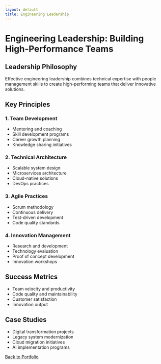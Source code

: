 ```yaml
---
layout: default
title: Engineering Leadership
---
```


# Engineering Leadership: Building High-Performance Teams

## Leadership Philosophy
Effective engineering leadership combines technical expertise with people management skills to create high-performing teams that deliver innovative solutions.

## Key Principles

### 1. Team Development
- Mentoring and coaching
- Skill development programs
- Career growth planning
- Knowledge sharing initiatives

### 2. Technical Architecture
- Scalable system design
- Microservices architecture
- Cloud-native solutions
- DevOps practices

### 3. Agile Practices
- Scrum methodology
- Continuous delivery
- Test-driven development
- Code quality standards

### 4. Innovation Management
- Research and development
- Technology evaluation
- Proof of concept development
- Innovation workshops

## Success Metrics
- Team velocity and productivity
- Code quality and maintainability
- Customer satisfaction
- Innovation output

## Case Studies
- Digital transformation projects
- Legacy system modernization
- Cloud migration initiatives
- AI implementation programs

[Back to Portfolio](../index) 